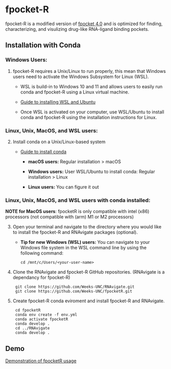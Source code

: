 # fpocket-R
fpocket-R is a modified version of [fpocket 4.0](https://github.com/Discngine/fpocket) and is optimized for finding, characterizing, and visulizing drug-like RNA-ligand binding pockets.

## Installation with Conda

### Windows Users:

1. fpocket-R requires a Unix/Linux to run properly, this mean that Windows users need to activate the Windows Subsystem for Linux (WSL). 

   * WSL is build-in to Windows 10 and 11 and allows users to easily run conda and fpocket-R using a Linux virtual machine. 

   * [Guide to installing WSL and Ubuntu](https://www.freecodecamp.org/news/how-to-install-wsl2-windows-subsystem-for-linux-2-on-windows-10/)

   * Once WSL is activated on your computer, use WSL/Ubuntu to install conda and fpocket-R using the installation instructions for Linux.

### Linux, Unix, MacOS, and WSL users:

2. Install conda on a Unix/Linux-based system

   * [Guide to install conda](https://conda.io/projects/conda/en/latest/user-guide/install/index.html)
        * **macOS users:** Regular installation > macOS

        * **Windows users:** User WSL/Ubuntu to install conda: Regular installation > Linux

        * **Linux users:** You can figure it out

### Linux, Unix, MacOS, and WSL users with conda installed:

**NOTE for MacOS users**: fpocketR is only compatible with intel (x86) processors (not compatible with (arm) M1 or M2 processors) 

3. Open your terminal and navigate to the directory where you would like to install the fpocket-R and RNAvigate packages (optional).

    * **Tip for new Windows (WSL) users:** You can navigate to your Windows file system in the WSL command line by using the following command:

          cd /mnt/c/Users/<your-user-name>


4. Clone the RNAvigate and fpocket-R GitHub repositories. (RNAvigate is a dependancy for fpocket-R)

        git clone https://github.com/Weeks-UNC/RNAvigate.git
        git clone https://github.com/Weeks-UNC/fpocketR.git

5. Create fpocket-R conda eviroment and install fpocket-R and RNAvigate.

        cd fpocketR
        conda env create -f env.yml
        conda activate fpocketR
        conda develop .
        cd ../RNAvigate
        conda develop .

## Demo

[Demonstration of fpocketR usage](https://github.com/Weeks-UNC/fpocketR/blob/main/Demo/fpocketR_demo.md)

